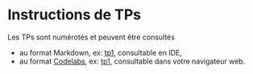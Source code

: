 # Instructions de TPs

Les TPs sont numérotés et peuvent être consultés

- au format Markdown, ex: [tp1](./tp1.md), consultable en IDE,
- au format [Codelabs](https://github.com/googlecodelabs/tools), ex: [tp1](./tp1/index.html), consultable dans votre navigateur web.

